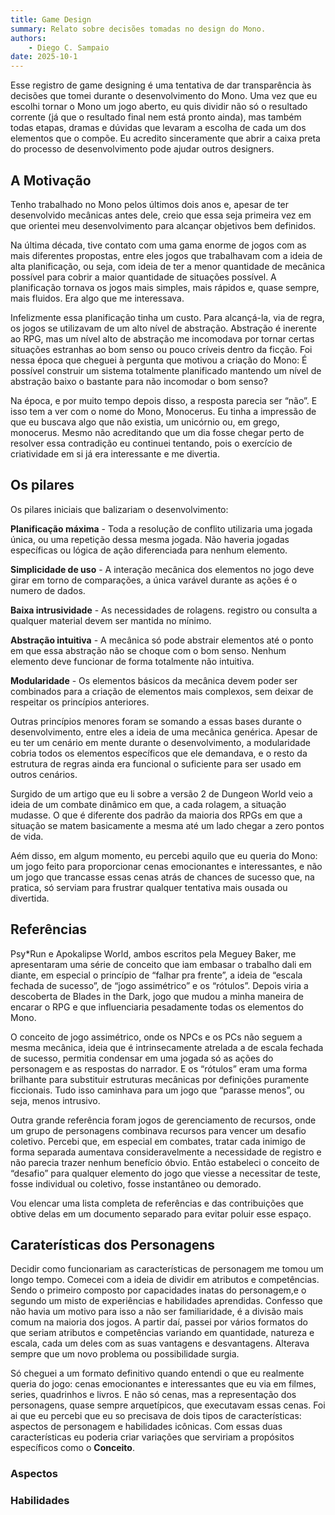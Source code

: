 ```yaml
---
title: Game Design
summary: Relato sobre decisões tomadas no design do Mono.
authors:
    - Diego C. Sampaio
date: 2025-10-1
---
```


Esse registro de game designing é uma tentativa de dar transparência às decisões que tomei durante o desenvolvimento do Mono. Uma vez que eu escolhi tornar o Mono um jogo aberto, eu quis dividir não só o resultado corrente (já que o resultado final nem está pronto ainda), mas também todas etapas, dramas e dúvidas que levaram a escolha de cada um dos elementos que o compõe. Eu acredito sinceramente que abrir a caixa preta do processo de desenvolvimento pode ajudar outros designers.  

## A Motivação

Tenho trabalhado no Mono pelos últimos dois anos e, apesar de ter desenvolvido mecânicas antes dele, creio que essa seja primeira vez em que orientei meu desenvolvimento para alcançar objetivos bem definidos. 

Na última década, tive contato com uma gama enorme de jogos com as mais diferentes propostas, entre eles jogos que trabalhavam com a ideia de alta planificação, ou seja, com ideia de ter a menor quantidade de mecânica possível para cobrir a maior quantidade de situações possível. A planificação tornava os jogos mais simples, mais rápidos e, quase sempre, mais fluidos. Era algo que me interessava.

Infelizmente essa planificação tinha um custo. Para alcançá-la, via de regra, os jogos se utilizavam de um alto nível de abstração. Abstração é inerente ao RPG, mas um nível alto de abstração me incomodava por tornar certas situações estranhas ao bom senso ou pouco críveis dentro da ficção. Foi nessa época que cheguei à pergunta que motivou a criação do Mono: É possível construir um sistema totalmente planificado mantendo um nível de abstração baixo o bastante para não incomodar o bom senso? 

Na época, e por muito tempo depois disso, a resposta parecia ser “não”. E isso tem a ver com o nome do Mono, Monocerus. Eu tinha a impressão de que eu buscava algo que não existia, um unicórnio ou, em grego, monocerus. Mesmo não acreditando que um dia fosse chegar perto de resolver essa contradição eu continuei tentando, pois o exercício de criatividade em si já era interessante e me divertia.

## Os pilares

Os pilares iniciais que balizariam o desenvolvimento:

**Planificação máxima** - Toda a resolução de conflito utilizaria uma jogada única, ou uma repetição dessa mesma jogada. Não haveria jogadas específicas ou lógica de ação diferenciada para nenhum elemento.

**Simplicidade de uso** - A interação mecânica dos elementos no jogo deve girar em torno de comparações, a única varável durante as ações é o numero de dados.

**Baixa intrusividade** - As necessidades de rolagens. registro ou consulta a qualquer material devem ser mantida no mínimo.

**Abstração intuitiva** - A mecânica só pode abstrair elementos até o ponto em que essa abstração não se choque com o bom senso. Nenhum elemento deve funcionar de forma totalmente não intuitiva.

**Modularidade** - Os elementos básicos da mecânica devem poder ser combinados para a criação de elementos mais complexos, sem deixar de respeitar os princípios anteriores.

Outras princípios menores foram se somando a essas bases durante o desenvolvimento, entre eles a ideia de uma mecânica genérica. Apesar de eu ter um cenário em mente durante o desenvolvimento, a modularidade cobria todos os elementos específicos que ele demandava, e o resto da estrutura de regras ainda era funcional o suficiente para ser usado em outros cenários.

Surgido de um artigo que eu li sobre a versão 2 de Dungeon World veio a ideia de um combate dinâmico em que, a cada rolagem, a situação mudasse. O que é diferente dos padrão da maioria dos RPGs em que a situação se matem basicamente a mesma até um lado chegar a zero pontos de vida.

Aém disso, em algum momento, eu percebi aquilo que eu queria do Mono: um jogo feito para proporcionar cenas emocionantes e interessantes, e não um jogo que trancasse essas cenas atrás de chances de sucesso que, na pratica, só serviam para frustrar qualquer tentativa mais ousada ou divertida.

## Referências

Psy*Run e Apokalipse World, ambos escritos pela Meguey Baker, me apresentaram uma série de conceito que iam embasar o trabalho dali em diante, em especial o princípio de “falhar pra frente”, a ideia de “escala fechada de sucesso”, de “jogo assimétrico” e os “rótulos”. Depois viria a descoberta de Blades in the Dark, jogo que mudou a minha maneira de encarar o RPG e que influenciaria pesadamente todas os elementos do Mono. 

O conceito de jogo assimétrico, onde os NPCs e os PCs não seguem a mesma mecânica, ideia que é intrinsecamente atrelada a de escala fechada de sucesso, permitia condensar em uma jogada só as ações do personagem e as respostas do narrador. E os “rótulos” eram uma forma brilhante para substituir estruturas mecânicas por definições puramente ficcionais. Tudo isso caminhava para um jogo que “parasse menos”, ou seja, menos intrusivo.

Outra grande referência foram jogos de gerenciamento de recursos, onde um grupo de personagens combinava recursos para vencer um desafio coletivo. Percebi que, em especial em combates, tratar cada inimigo de forma separada aumentava consideravelmente a necessidade de registro e não parecia trazer nenhum benefício óbvio. Então estabeleci o conceito de “desafio” para qualquer elemento do jogo que viesse a necessitar de teste, fosse individual ou coletivo, fosse instantâneo ou demorado.

Vou elencar uma lista completa de referências e das contribuições que obtive delas em um documento separado para evitar poluir esse espaço.

## Caraterísticas dos Personagens

Decidir como funcionariam as características de personagem me tomou um longo tempo. Comecei com a ideia de dividir em atributos e competências. Sendo o primeiro composto por capacidades inatas do personagem,e o segundo um misto de experiências e habilidades aprendidas. Confesso que não havia um motivo para isso a não ser familiaridade, é a divisão mais comum na maioria dos jogos. A partir daí, passei por vários formatos do que seriam atributos e competências variando em quantidade, natureza e escala, cada um deles com as suas vantagens e desvantagens. Alterava sempre que um novo problema ou possibilidade surgia.

Só cheguei a um formato definitivo quando entendi o que eu realmente queria do jogo: cenas emocionantes e interessantes que eu via em filmes, series, quadrinhos e livros. E não só cenas, mas a representação dos personagens, quase sempre arquetípicos, que executavam essas cenas. Foi ai que eu percebi que eu so precisava de dois tipos de características: aspectos de personagem e habilidades icônicas. Com essas duas características eu poderia criar variações que serviriam a propósitos específicos como o **Conceito**. 

### Aspectos

### Habilidades